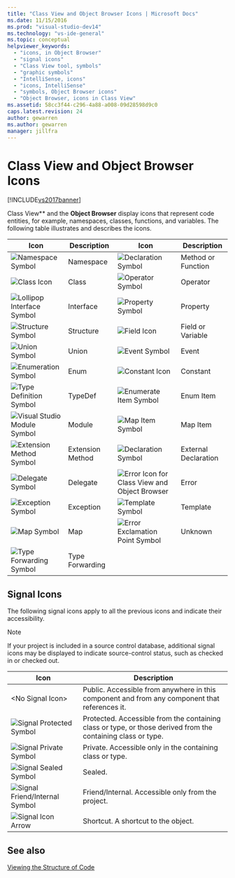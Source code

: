 ```yaml
---
title: "Class View and Object Browser Icons | Microsoft Docs"
ms.date: 11/15/2016
ms.prod: "visual-studio-dev14"
ms.technology: "vs-ide-general"
ms.topic: conceptual
helpviewer_keywords: 
  - "icons, in Object Browser"
  - "signal icons"
  - "Class View tool, symbols"
  - "graphic symbols"
  - "IntelliSense, icons"
  - "icons, IntelliSense"
  - "symbols, Object Browser icons"
  - "Object Browser, icons in Class View"
ms.assetid: 58cc3f44-c296-4a88-a008-09d28598d9c0
caps.latest.revision: 24
author: gewarren
ms.author: gewarren
manager: jillfra
---
```

# Class View and Object Browser Icons
[!INCLUDE[vs2017banner](../includes/vs2017banner.md)]

Class View** and the **Object Browser** display icons that represent code entities, for example, namespaces, classes, functions, and variables. The following table illustrates and describes the icons.  
  
|Icon|Description|Icon|Description|  
|----------|-----------------|----------|-----------------|  
|![Namespace Symbol](../ide/media/vxnamespace-icon.gif "vxNamespace_Icon")|Namespace|![Declaration Symbol](../ide/media/vxmethod-icon.gif "vxMethod_Icon")|Method or Function|  
|![Class Icon](../ide/media/vxclass-icon.gif "vxClass_Icon")|Class|![Operator Symbol](../ide/media/vxoperator-icon.gif "vxOperator_Icon")|Operator|  
|![Lollipop Interface Symbol](../ide/media/vxinterface-icon.gif "vxInterface_Icon")|Interface|![Property Symbol](../ide/media/vxproperty-icon.gif "vxProperty_Icon")|Property|  
|![Structure Symbol](../ide/media/vxstruct-icon.gif "vxStruct_Icon")|Structure|![Field Icon](../ide/media/vxfield-icon.gif "vxField_Icon")|Field or Variable|  
|![Union Symbol](../ide/media/vxunion-icon.gif "vxUnion_Icon")|Union|![Event Symbol](../ide/media/vxevent-icon.gif "vxEvent_Icon")|Event|  
|![Enumeration Symbol](../ide/media/vxenum-icon.gif "vxEnum_Icon")|Enum|![Constant Icon](../ide/media/vxconstant-icon.gif "vxConstant_Icon")|Constant|  
|![Type Definition Symbol](../ide/media/vxtypedef-icon.gif "vxTypeDef_Icon")|TypeDef|![Enumerate Item Symbol](../ide/media/vxenumitem-icon.gif "vxEnumItem_Icon")|Enum Item|  
|![Visual Studio Module Symbol](../ide/media/vxmodule-icon.gif "vxModule_Icon")|Module|![Map Item Symbol](../ide/media/vxmapitem-icon.gif "vxMapItem_Icon")|Map Item|  
|![Extension Method Symbol](../ide/media/extensionmethod.gif "ExtensionMethod")|Extension Method|![Declaration Symbol](../ide/media/vxmethod-icon.gif "vxMethod_Icon")|External Declaration|  
|![Delegate Symbol](../ide/media/vxdelegate-icon.gif "vxDelegate_Icon")|Delegate|![Error Icon for Class View and Object Browser](../ide/media/erroricon.gif "ErrorIcon")|Error|  
|![Exception Symbol](../ide/media/vxexception-icon.gif "vxException_Icon")|Exception|![Template Symbol](../ide/media/vxtemplate-icon.gif "vxTemplate_Icon")|Template|  
|![Map Symbol](../ide/media/vxmap-icon.gif "vxMap_Icon")|Map|![Error Exclamation Point Symbol](../ide/media/vxerror-icon.gif "vxError_Icon")|Unknown|  
|![Type Forwarding Symbol](../ide/media/ob-type-forward.gif "ob_type_forward")|Type Forwarding|||  
  
## Signal Icons  
 The following signal icons apply to all the previous icons and indicate their accessibility.  
  
> [!NOTE]
> If your project is included in a source control database, additional signal icons may be displayed to indicate source-control status, such as checked in or checked out.  
  
|Icon|Description|  
|----------|-----------------|  
|\<No Signal Icon>|Public. Accessible from anywhere in this component and from any component that references it.|  
|![Signal Protected Symbol](../ide/media/vxsignal-icon-key.gif "vxSignal_Icon_Key")|Protected. Accessible from the containing class or type, or those derived from the containing class or type.|  
|![Signal Private Symbol](../ide/media/vxsignal-icon-lock.gif "vxSignal_Icon_Lock")|Private. Accessible only in the containing class or type.|  
|![Signal Sealed Symbol](../ide/media/vxsignal-icon-envelope.gif "vxSignal_Icon_Envelope")|Sealed.|  
|![Signal Friend&#47;Internal Symbol](../ide/media/vxsignal-icon-diamond.gif "vxSignal_Icon_Diamond")|Friend/Internal. Accessible only from the project.|  
|![Signal Icon Arrow](../ide/media/vxsignal-icon-arrow.gif "vxSignal_Icon_Arrow")|Shortcut. A shortcut to the object.|  
  
## See also  
 [Viewing the Structure of Code](../ide/viewing-the-structure-of-code.md)
